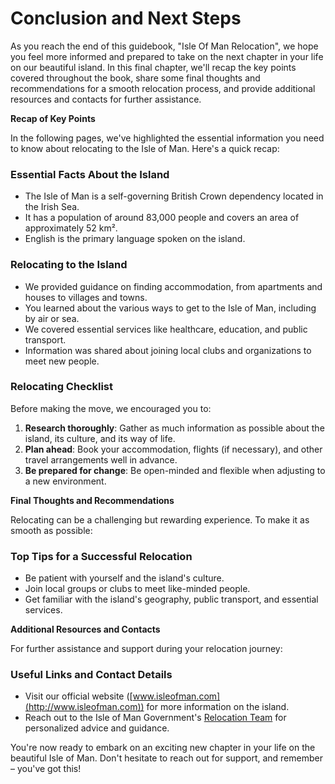 # Conclusion and Next Steps


As you reach the end of this guidebook, "Isle Of Man Relocation", we hope you feel more informed and prepared to take on the next chapter in your life on our beautiful island. 
In this final chapter, we'll recap the key points covered throughout the book, share some final thoughts and recommendations for a smooth relocation process, and provide additional resources and contacts for further assistance.

**Recap of Key Points**

In the following pages, we've highlighted the essential information you need to know about relocating to the Isle of Man. Here's a quick recap:

### Essential Facts About the Island

*   The Isle of Man is a self-governing British Crown dependency located in the Irish Sea.
*   It has a population of around 83,000 people and covers an area of approximately 52 km².
*   English is the primary language spoken on the island.

### Relocating to the Island

*   We provided guidance on finding accommodation, from apartments and houses to villages and towns.
*   You learned about the various ways to get to the Isle of Man, including by air or sea.
*   We covered essential services like healthcare, education, and public transport.
*   Information was shared about joining local clubs and organizations to meet new people.

### Relocating Checklist

Before making the move, we encouraged you to:

1.  **Research thoroughly**: Gather as much information as possible about the island, its culture, and its way of life.
2.  **Plan ahead**: Book your accommodation, flights (if necessary), and other travel arrangements well in advance.
3.  **Be prepared for change**: Be open-minded and flexible when adjusting to a new environment.

**Final Thoughts and Recommendations**

Relocating can be a challenging but rewarding experience. To make it as smooth as possible:

### Top Tips for a Successful Relocation

*   Be patient with yourself and the island's culture.
*   Join local groups or clubs to meet like-minded people.
*   Get familiar with the island's geography, public transport, and essential services.

**Additional Resources and Contacts**

For further assistance and support during your relocation journey:

### Useful Links and Contact Details

*   Visit our official website ([www.isleofman.com](http://www.isleofman.com)) for more information on the island.
*   Reach out to the Isle of Man Government's [Relocation Team](mailto:relocation@iog.gov.im) for personalized advice and guidance.

You're now ready to embark on an exciting new chapter in your life on the beautiful Isle of Man. Don't hesitate to reach out for support, and remember – you've got this!
